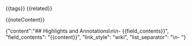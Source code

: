 {{tags}}
{{related}}

{{noteContent}}

{"content":"## Highlights and Annotations\n\n- {{field_contents}}", "field_contents": "{{content}}", "link_style": "wiki", "list_separator": "\n- "}
